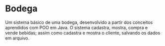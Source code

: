# Bodega
Um sistema básico de uma bodega, desenvolvido a partir dos conceitos aprendidos com POO em Java. O sistema cadastra, mostra, compra e vende bebidas; assim como cadastra e mostra o cliente, salvando os dados em arquivo.
